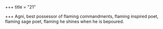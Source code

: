 +++
title = "21"

+++
Agni, best possessor of flaming commandments, flaming inspired poet,  flaming sage poet,
flaming he shines when he is bepoured.